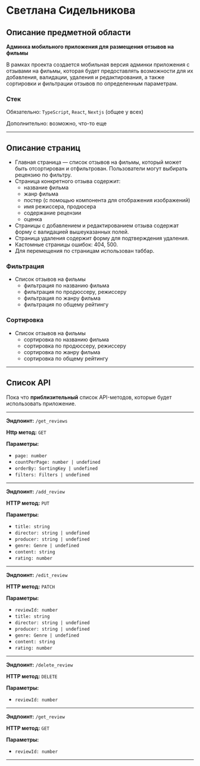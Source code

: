 # Светлана Сидельникова

## Описание предметной области
**Админка мобильного приложения для размещения отзывов на фильмы**

В рамках проекта создается мобильная версия админки приложения с отзывами на фильмы, которая будет предоставлять возможности для их добавления, валидации, удаления и редактирования, а также сортировки и фильтрации отзывов по определенным параметрам.

### Стек

Обязательно: `TypeScript`, `React`, `Nextjs` (общее у всех)

Дополнительно: возможно, что-то еще

---

## Описание страниц

- Главная страница — список отзывов на фильмы, который может быть отсортирован и отфильтрован. Пользователи могут выбирать рецензию по фильтру.
- Страница конкретного отзыва содержит:
  - название фильма
  - жанр фильма
  - постер (с помощью компонента для отображения изображений)
  - имя режиссера, продюсера
  - содержание рецензии
  - оценка
- Страницы с добавлением и редактированием отзыва содержат форму с валидацией вышеуказанных полей.
- Страница удаления содержит форму для подтверждения удаления.
- Кастомные страницы ошибок: 404, 500.
- Для перемещения по страницам использован таббар.

### Фильтрация

- Список отзывов на фильмы
  - фильтрация по названию фильма
  - фильтрация по продюссеру, режиссеру
  - фильтрация по жанру фильма
  - фильтрация по общему рейтингу

### Сортировка

- Список отзывов на фильмы
  - сортировка по названию фильма
  - сортировка по продюссеру, режиссеру
  - сортировка по жанру фильма
  - сортировка по общему рейтингу
---

## Список API

Пока что **приблизительный** список API-методов, которые будет использовать приложение.

---

**Эндпоинт:** `/get_reviews`

**Http метод:** `GET`

**Параметры:**

- `page: number`
- `countPerPage: number | undefined`
- `orderBy: SortingKey | undefined`
- `filters: Filters | undefined`

---

**Эндпоинт:** `/add_review`

**HTTP метод:** `PUT`

**Параметры:**
- `title: string`
- `director: string | undefined`
- `producer: string | undefined`
- `genre: Genre | undefined`
- `content: string`
- `rating: number`

---


**Эндпоинт:** `/edit_review`

**HTTP метод:** `PATCH`

**Параметры:**
- `reviewId: number`
- `title: string`
- `director: string | undefined`
- `producer: string | undefined`
- `genre: Genre | undefined`
- `content: string`
- `rating: number`

---
**Эндпоинт:** `/delete_review`

**HTTP метод:** `DELETE`

**Параметры:**
- `reviewId: number`

---

**Эндпоинт:** `/get_review`

**HTTP метод:** `GET`

**Параметры:**
- `reviewId: number`

---